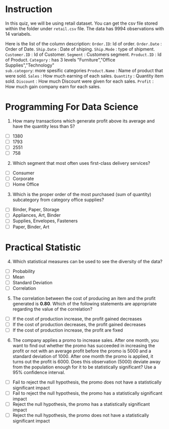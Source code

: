 # Instruction

In this quiz, we will be using retail dataset. You can get the csv file stored within the folder under `retail.csv` file. The data has 9994 observations with 14 variabels. 

Here is the list of the column description:
`Order.ID`: Id of order.
`Order.Date` : Order of Date.
`Ship.Date` : Date of shiping.
`Ship.Mode` : type of shipment.
`Customer.ID` : Id of Customer.
`Segment` : Customers segment.
`Product.ID` : Id of Product.
`Category` : has 3 levels "Furniture","Office Supplies","Technology"    
`sub.category`: more spesific categories
`Product.Name` : Name of product that were sold.
`Sales` : How much earning of each sales.
`Quantity` : Quantity item sold.
`Discount` : How much Discount were given for each sales.
`Profit` : How much gain company earn for each sales.


# Programming For Data Science

1. How many transactions which generate profit above its average and have the quantity less than 5?
- [ ] 1380
- [ ] 1793
- [ ] 2551
- [ ] 758

2. Which segment that most often uses first-class delivery services?
- [ ] Consumer
- [ ] Corporate
- [ ] Home Office

3. Which is the proper order of the most purchased (sum of quantity) subcategory from category office supplies?
- [ ] Binder, Paper, Storage
- [ ] Appliances, Art, Binder
- [ ] Supplies, Envelopes, Fasteners
- [ ] Paper, Binder, Art

# Practical Statistic

4. Which statistical measures can be used to see the diversity of the data?
- [ ] Probability
- [ ] Mean
- [ ] Standard Deviation
- [ ] Correlation

5. The correlation between the cost of producing an item and the profit generated is **0.80**. Which of the following statements are appropriate regarding the value of the correlation?
- [ ] If the cost of production increase, the profit gained decreases
- [ ] If the cost of production decreases, the profit gained decreases
- [ ] If the cost of production increase, the profit are fixed

6. The company applies a promo to increase sales. After one month, you want to find out whether the promo has succeeded in increasing the profit or not with an average profit before the promo is 5000 and a standard deviation of 1000. After one month the promo is applied, it turns out the profit is 6000. Does this observation (5000) deviate away from the population enough for it to be statistically significant? Use a 95% confidence interval.
- [ ] Fail to reject the null hypothesis, the promo does not have a statistically significant impact
- [ ] Fail to reject the null hypothesis, the promo has a statistically significant impact
- [ ] Reject the null hypothesis, the promo has a statistically significant impact 
- [ ] Reject the null hypothesis, the promo does not have a statistically significant impact
